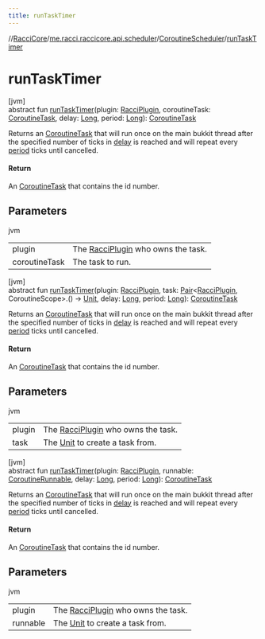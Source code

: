 ```yaml
---
title: runTaskTimer
---
```

//[RacciCore](../../../index.html)/[me.racci.raccicore.api.scheduler](../index.html)/[CoroutineScheduler](index.html)/[runTaskTimer](run-task-timer.html)



# runTaskTimer



[jvm]\
abstract fun [runTaskTimer](run-task-timer.html)(plugin: [RacciPlugin](../../me.racci.raccicore.api.plugin/-racci-plugin/index.html), coroutineTask: [CoroutineTask](../-coroutine-task/index.html), delay: [Long](https://kotlinlang.org/api/latest/jvm/stdlib/kotlin/-long/index.html), period: [Long](https://kotlinlang.org/api/latest/jvm/stdlib/kotlin/-long/index.html)): [CoroutineTask](../-coroutine-task/index.html)



Returns an [CoroutineTask](../-coroutine-task/index.html) that will run once on the main bukkit thread after the specified number of ticks in [delay](run-task-timer.html) is reached and will repeat every [period](run-task-timer.html) ticks until cancelled.



#### Return



An [CoroutineTask](../-coroutine-task/index.html) that contains the id number.



## Parameters


jvm

| | |
|---|---|
| plugin | The [RacciPlugin](../../me.racci.raccicore.api.plugin/-racci-plugin/index.html) who owns the task. |
| coroutineTask | The task to run. |





[jvm]\
abstract fun [runTaskTimer](run-task-timer.html)(plugin: [RacciPlugin](../../me.racci.raccicore.api.plugin/-racci-plugin/index.html), task: [Pair](https://kotlinlang.org/api/latest/jvm/stdlib/kotlin/-pair/index.html)&lt;[RacciPlugin](../../me.racci.raccicore.api.plugin/-racci-plugin/index.html), CoroutineScope&gt;.() -&gt; [Unit](https://kotlinlang.org/api/latest/jvm/stdlib/kotlin/-unit/index.html), delay: [Long](https://kotlinlang.org/api/latest/jvm/stdlib/kotlin/-long/index.html), period: [Long](https://kotlinlang.org/api/latest/jvm/stdlib/kotlin/-long/index.html)): [CoroutineTask](../-coroutine-task/index.html)



Returns an [CoroutineTask](../-coroutine-task/index.html) that will run once on the main bukkit thread after the specified number of ticks in [delay](run-task-timer.html) is reached and will repeat every [period](run-task-timer.html) ticks until cancelled.



#### Return



An [CoroutineTask](../-coroutine-task/index.html) that contains the id number.



## Parameters


jvm

| | |
|---|---|
| plugin | The [RacciPlugin](../../me.racci.raccicore.api.plugin/-racci-plugin/index.html) who owns the task. |
| task | The [Unit](https://kotlinlang.org/api/latest/jvm/stdlib/kotlin/-unit/index.html) to create a task from. |





[jvm]\
abstract fun [runTaskTimer](run-task-timer.html)(plugin: [RacciPlugin](../../me.racci.raccicore.api.plugin/-racci-plugin/index.html), runnable: [CoroutineRunnable](../-coroutine-runnable/index.html), delay: [Long](https://kotlinlang.org/api/latest/jvm/stdlib/kotlin/-long/index.html), period: [Long](https://kotlinlang.org/api/latest/jvm/stdlib/kotlin/-long/index.html)): [CoroutineTask](../-coroutine-task/index.html)



Returns an [CoroutineTask](../-coroutine-task/index.html) that will run once on the main bukkit thread after the specified number of ticks in [delay](run-task-timer.html) is reached and will repeat every [period](run-task-timer.html) ticks until cancelled.



#### Return



An [CoroutineTask](../-coroutine-task/index.html) that contains the id number.



## Parameters


jvm

| | |
|---|---|
| plugin | The [RacciPlugin](../../me.racci.raccicore.api.plugin/-racci-plugin/index.html) who owns the task. |
| runnable | The [Unit](https://kotlinlang.org/api/latest/jvm/stdlib/kotlin/-unit/index.html) to create a task from. |




